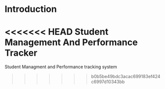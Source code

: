 Introduction
============

<<<<<<< HEAD
**Student Management And Performance Tracker**  
=======
Student Managment and Performance tracking system
>>>>>>> b0b5be49bdc3acac699183ef424c6997d10343bb

